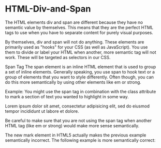 # HTML-Div-and-Span

The HTML elements div and span are different because they have no semantic value by themselves. This means that they are the perfect HTML tags to use when you have to separate content for purely visual purposes.

By themselves, div and span will not do anything. These elements are primarily used as "hooks" for your CSS (as well as JavaScript). You use them to divide or label your HTML when another, more semantic tag will not work. These will be targeted as selectors in our CSS.

Span Tag
The span element is an inline HTML element that is used to group a set of inline elements. Generally speaking, you use span to hook text or a group of elements that you want to style differently. Often though, you can do this more semantically by using other elements like em or strong.

Example: You might use the span tag in combination with the class attribute to mark a section of text you wanted to highlight in some way.

<p>
  Lorem ipsum dolor sit amet, <span class="highlight">consectetur</span>
  adipisicing elit, sed do eiusmod tempor incididunt ut labore et dolore.
</p>
Be careful to make sure that you are not using the span tag when another HTML tag (like em or strong) would make more sense semantically.

The new mark element in HTML5 actually makes the previous example semantically incorrect. The following example is more semantically correct:
